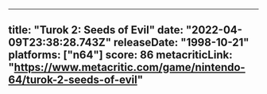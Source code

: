 
---
title: "Turok 2: Seeds of Evil"
date: "2022-04-09T23:38:28.743Z"
releaseDate: "1998-10-21"
platforms: ["n64"]
score: 86
metacriticLink: "https://www.metacritic.com/game/nintendo-64/turok-2-seeds-of-evil"
---
